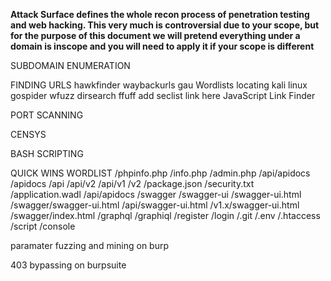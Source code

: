 **Attack Surface defines the whole recon process of penetration testing and web hacking. This very much is controversial due to your scope,
but for the purpose of this document we will pretend everything under a domain is inscope and you will need to apply it if your scope is different**

SUBDOMAIN ENUMERATION


FINDING URLS
hawkfinder
waybackurls
gau
Wordlists locating kali linux
gospider
wfuzz
dirsearch
ffuff
add seclist link here
JavaScript Link Finder

PORT SCANNING


CENSYS


BASH SCRIPTING



QUICK WINS WORDLIST
/phpinfo.php
/info.php
/admin.php
/api/apidocs
/apidocs
/api
/api/v2
/api/v1
/v2
/package.json
/security.txt
/application.wadl
/api/apidocs
/swagger
/swagger-ui
/swagger-ui.html
/swagger/swagger-ui.html
/api/swagger-ui.html
/v1.x/swagger-ui.html
/swagger/index.html
/graphql
/graphiql
/register
/login
/.git
/.env
/.htaccess
/script
/console

paramater fuzzing and mining on burp

403 bypassing on burpsuite





